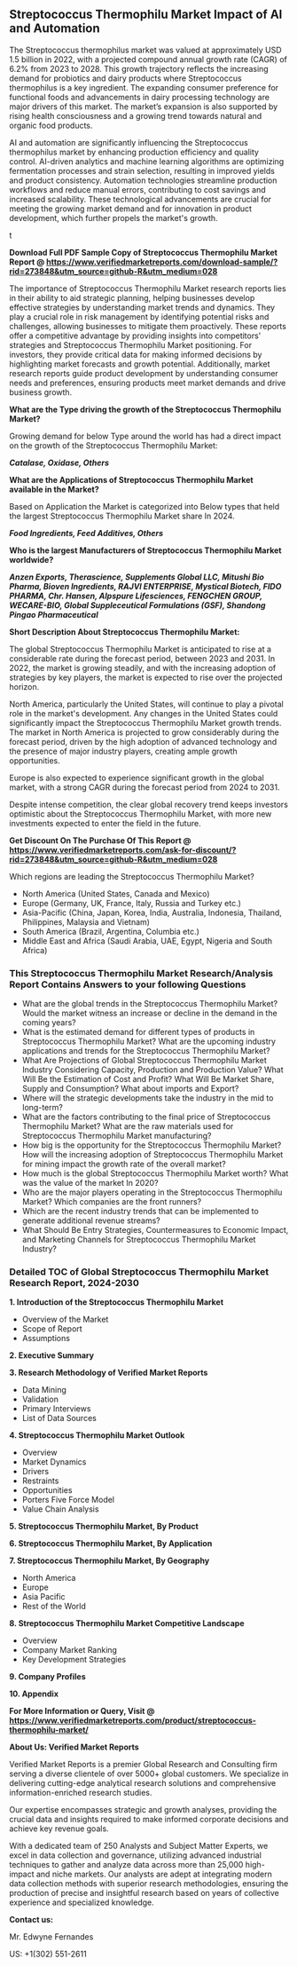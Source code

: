 <h2>Streptococcus Thermophilu Market Impact of AI and Automation</h2><p>The Streptococcus thermophilus market was valued at approximately USD 1.5 billion in 2022, with a projected compound annual growth rate (CAGR) of 6.2% from 2023 to 2028. This growth trajectory reflects the increasing demand for probiotics and dairy products where Streptococcus thermophilus is a key ingredient. The expanding consumer preference for functional foods and advancements in dairy processing technology are major drivers of this market. The market’s expansion is also supported by rising health consciousness and a growing trend towards natural and organic food products.</p><p>AI and automation are significantly influencing the Streptococcus thermophilus market by enhancing production efficiency and quality control. AI-driven analytics and machine learning algorithms are optimizing fermentation processes and strain selection, resulting in improved yields and product consistency. Automation technologies streamline production workflows and reduce manual errors, contributing to cost savings and increased scalability. These technological advancements are crucial for meeting the growing market demand and for innovation in product development, which further propels the market's growth.</p>t</p><p id="" class=""><strong>Download Full PDF Sample Copy of Streptococcus Thermophilu Market Report @ <a href="https://www.verifiedmarketreports.com/download-sample/?rid=273848&utm_source=github-R&utm_medium=028" target="_blank">https://www.verifiedmarketreports.com/download-sample/?rid=273848&utm_source=github-R&utm_medium=028</a></strong></p><p>The importance of&nbsp;Streptococcus Thermophilu Market research reports lies in their ability to aid strategic planning, helping businesses develop effective strategies by understanding market trends and dynamics. They play a crucial role in risk management by identifying potential risks and challenges, allowing businesses to mitigate them proactively. These reports offer a competitive advantage by providing insights into competitors' strategies and Streptococcus Thermophilu Market positioning. For investors, they provide critical data for making informed decisions by highlighting market forecasts and growth potential. Additionally, market research reports guide product development by understanding consumer needs and preferences, ensuring products meet market demands and drive business growth.</p><p><strong>What are the&nbsp;Type driving the growth of the Streptococcus Thermophilu Market?</strong></p><p id="" class="">Growing demand for below Type around the world has had a direct impact on the growth of the Streptococcus Thermophilu Market:</p><em><strong>Catalase, Oxidase, Others</strong></em></p><strong>What are the&nbsp;Applications&nbsp;of Streptococcus Thermophilu Market available in the Market?</strong></p><p id="" class="">Based on Application the Market is categorized into Below types that held the largest Streptococcus Thermophilu Market share In 2024.</p><em><strong>Food Ingredients, Feed Additives, Others</strong></em></p><strong>Who is the largest Manufacturers of Streptococcus Thermophilu Market worldwide?</strong></p><p><em><strong>Anzen Exports, Therascience, Supplements Global LLC, Mitushi Bio Pharma, Bioven Ingredients, RAJVI ENTERPRISE, Mystical Biotech, FIDO PHARMA, Chr. Hansen, Alpspure Lifesciences, FENGCHEN GROUP, WECARE-BIO, Global Suppleceutical Formulations (GSF), Shandong Pingao Pharmaceutical</strong></em></p><p id="" class=""><strong>Short Description About Streptococcus Thermophilu Market:</strong></p><p>The global Streptococcus Thermophilu Market is anticipated to rise at a considerable rate during the forecast period, between 2023 and 2031. In 2022, the market is growing steadily, and with the increasing adoption of strategies by key players, the market is expected to rise over the projected horizon.</p><p>North America, particularly the United States, will continue to play a pivotal role in the market's development. Any changes in the United States could significantly impact the Streptococcus Thermophilu Market growth trends. The market in North America is projected to grow considerably during the forecast period, driven by the high adoption of advanced technology and the presence of major industry players, creating ample growth opportunities.</p><p>Europe is also expected to experience significant growth in the global market, with a strong CAGR during the forecast period from 2024 to 2031.</p><p>Despite intense competition, the clear global recovery trend keeps investors optimistic about the Streptococcus Thermophilu Market, with more new investments expected to enter the field in the future.</p><p id="" class=""><strong>Get Discount On The Purchase Of This Report @ <a href="https://www.verifiedmarketreports.com/ask-for-discount/?rid=273848&utm_source=github-R&utm_medium=028" target="_blank">https://www.verifiedmarketreports.com/ask-for-discount/?rid=273848&utm_source=github-R&utm_medium=028</a></strong></p>Which regions are leading the Streptococcus Thermophilu Market?</p><ul><li>North America (United States, Canada and Mexico)</li><li>Europe (Germany, UK, France, Italy, Russia and Turkey etc.)</li><li>Asia-Pacific (China, Japan, Korea, India, Australia, Indonesia, Thailand, Philippines, Malaysia and Vietnam)</li><li>South America (Brazil, Argentina, Columbia etc.)</li><li>Middle East and Africa (Saudi Arabia, UAE, Egypt, Nigeria and South Africa)</li></ul><h3 id="" class="">This Streptococcus Thermophilu Market Research/Analysis Report Contains Answers to your following Questions</h3><ul><li>What are the global trends in the Streptococcus Thermophilu Market? Would the market witness an increase or decline in the demand in the coming years?</li><li>What is the estimated demand for different types of products in Streptococcus Thermophilu Market? What are the upcoming industry applications and trends for the Streptococcus Thermophilu Market?</li><li>What Are Projections of Global Streptococcus Thermophilu Market Industry Considering Capacity, Production and Production Value? What Will Be the Estimation of Cost and Profit? What Will Be Market Share, Supply and Consumption? What about imports and Export?</li><li>Where will the strategic developments take the industry in the mid to long-term?</li><li>What are the factors contributing to the final price of Streptococcus Thermophilu Market? What are the raw materials used for Streptococcus Thermophilu Market manufacturing?</li><li>How big is the opportunity for the Streptococcus Thermophilu Market? How will the increasing adoption of Streptococcus Thermophilu Market for mining impact the growth rate of the overall market?</li><li>How much is the global Streptococcus Thermophilu Market worth? What was the value of the market In 2020?</li><li>Who are the major players operating in the Streptococcus Thermophilu Market? Which companies are the front runners?</li><li>Which are the recent industry trends that can be implemented to generate additional revenue streams?</li><li>What Should Be Entry Strategies, Countermeasures to Economic Impact, and Marketing Channels for Streptococcus Thermophilu Market Industry?</li></ul><h3 id="" class="">Detailed TOC of Global Streptococcus Thermophilu Market Research Report, 2024-2030</h3><p id="" class=""><strong>1. Introduction of the Streptococcus Thermophilu Market</strong></p><ul><li>Overview of the Market</li><li>Scope of Report</li><li>Assumptions</li></ul><p id="" class=""><strong>2. Executive Summary</strong></p><p id="" class=""><strong>3. Research Methodology of Verified Market Reports</strong></p><ul><li>Data Mining</li><li>Validation</li><li>Primary Interviews</li><li>List of Data Sources</li></ul><p id="" class=""><strong>4. Streptococcus Thermophilu Market Outlook</strong></p><ul><li>Overview</li><li>Market Dynamics</li><li>Drivers</li><li>Restraints</li><li>Opportunities</li><li>Porters Five Force Model</li><li>Value Chain Analysis</li></ul><p id="" class=""><strong>5. Streptococcus Thermophilu Market, By Product</strong></p><p id="" class=""><strong>6. Streptococcus Thermophilu Market, By Application</strong></p><p id="" class=""><strong>7. Streptococcus Thermophilu Market, By Geography</strong></p><ul><li>North America</li><li>Europe</li><li>Asia Pacific</li><li>Rest of the World</li></ul><p id="" class=""><strong>8. Streptococcus Thermophilu Market Competitive Landscape</strong></p><ul><li>Overview</li><li>Company Market Ranking</li><li>Key Development Strategies</li></ul><p id="" class=""><strong>9. Company Profiles</strong></p><p id="" class=""><strong>10. Appendix</strong></p><p id="" class=""><strong>For More Information or Query, Visit @ <a href="https://www.verifiedmarketreports.com/product/streptococcus-thermophilu-market/" target="_blank">https://www.verifiedmarketreports.com/product/streptococcus-thermophilu-market/</a></strong></p><p id="" class=""><strong>About Us: Verified Market Reports</strong></p><p id="" class="">Verified Market Reports is a premier Global Research and Consulting firm serving a diverse clientele of over 5000+ global customers. We specialize in delivering cutting-edge analytical research solutions and comprehensive information-enriched research studies.</p><p id="" class="">Our expertise encompasses strategic and growth analyses, providing the crucial data and insights required to make informed corporate decisions and achieve key revenue goals.</p><p id="" class="">With a dedicated team of 250 Analysts and Subject Matter Experts, we excel in data collection and governance, utilizing advanced industrial techniques to gather and analyze data across more than 25,000 high-impact and niche markets. Our analysts are adept at integrating modern data collection methods with superior research methodologies, ensuring the production of precise and insightful research based on years of collective experience and specialized knowledge.</p><p id="" class=""><strong>Contact us:</strong></p><p id="" class="">Mr. Edwyne Fernandes</p><p id="" class="">US: +1(302) 551-2611</p>